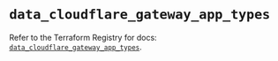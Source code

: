 # `data_cloudflare_gateway_app_types`

Refer to the Terraform Registry for docs: [`data_cloudflare_gateway_app_types`](https://registry.terraform.io/providers/cloudflare/cloudflare/4.44.0/docs/data-sources/gateway_app_types).
